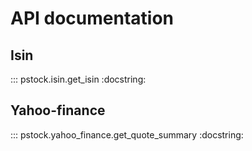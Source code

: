 # API documentation

## Isin

::: pstock.isin.get_isin
    :docstring:

## Yahoo-finance

::: pstock.yahoo_finance.get_quote_summary
    :docstring:

